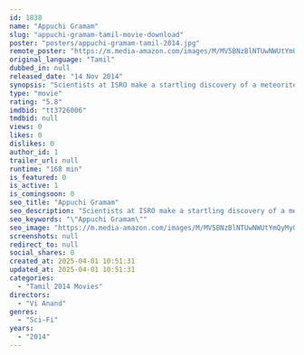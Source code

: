 ```yaml
---
id: 1838
name: "Appuchi Gramam"
slug: "appuchi-gramam-tamil-movie-download"
poster: "posters/appuchi-gramam-tamil-2014.jpg"
remote_poster: "https://m.media-amazon.com/images/M/MV5BNzBlNTUwNWUtYmQyMy00ZTgzLTgyN2ItODg1MDM3Y2IzMzBiXkEyXkFqcGdeQXVyMjM5NDY4NzU@._V1_SX300.jpg"
original_language: "Tamil"
dubbed_in: null
released_date: "14 Nov 2014"
synopsis: "Scientists at ISRO make a startling discovery of a meteorite on a collision course with Earth and are confident that its impact zone is somewhere in South India and probably in Tamil Nadu. While they make frantic efforts to create..."
type: "movie"
rating: "5.8"
imdbid: "tt3726006"
tmdbid: null
views: 0
likes: 0
dislikes: 0
author_id: 1
trailer_url: null
runtime: "168 min"
is_featured: 0
is_active: 1
is_comingsoon: 0
seo_title: "Appuchi Gramam"
seo_description: "Scientists at ISRO make a startling discovery of a meteorite on a collision course with Earth and are confident that its impact zone is somewhere in South India and probably in Tamil Nadu. While they make frantic efforts to create..."
seo_keywords: "\"Appuchi Gramam\""
seo_image: "https://m.media-amazon.com/images/M/MV5BNzBlNTUwNWUtYmQyMy00ZTgzLTgyN2ItODg1MDM3Y2IzMzBiXkEyXkFqcGdeQXVyMjM5NDY4NzU@._V1_SX300.jpg"
screenshots: null
redirect_to: null
social_shares: 0
created_at: 2025-04-01 10:51:31
updated_at: 2025-04-01 10:51:31
categories:
  - "Tamil 2014 Movies"
directors:
  - "Vi Anand"
genres:
  - "Sci-Fi"
years:
  - "2014"
---
```

